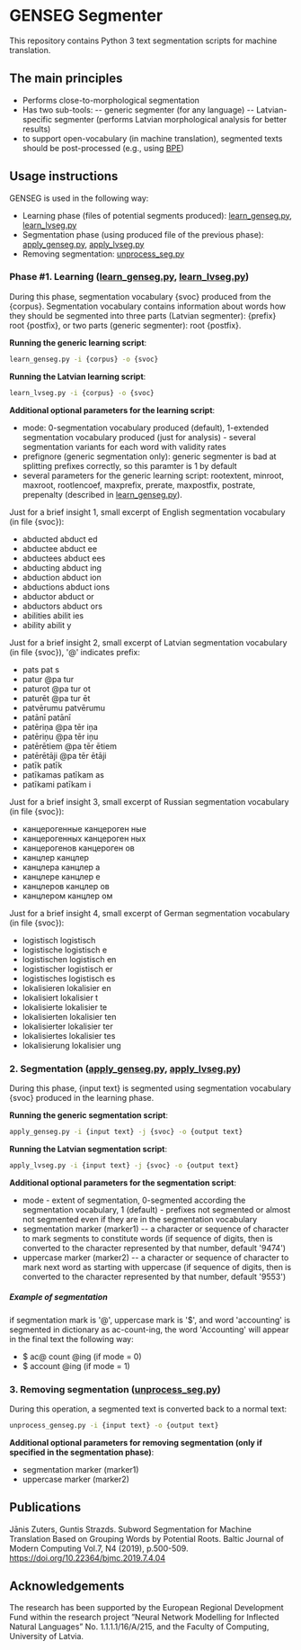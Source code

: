 
# GENSEG Segmenter

This repository contains Python 3 text segmentation scripts for machine translation.

## The main principles

  - Performs close-to-morphological segmentation
  - Has two sub-tools:
  -- generic segmenter (for any language)
  -- Latvian-specific segmenter (performs Latvian morphological analysis for better results)
  - to support open-vocabulary (in machine translation), segmented texts should be post-processed (e.g., using [BPE])

## Usage instructions

GENSEG is used in the following way:
  - Learning phase (files of potential segments produced): [learn_genseg.py], [learn_lvseg.py]
  - Segmentation phase (using produced file of the previous phase): [apply_genseg.py], [apply_lvseg.py]
  - Removing segmentation: [unprocess_seg.py]

### Phase #1. Learning ([learn_genseg.py], [learn_lvseg.py])

During this phase, segmentation vocabulary {svoc} produced from the {corpus}. Segmentation vocabulary contains information about words how they should be segmented into three parts (Latvian segmenter): {prefix} root {postfix}, or two parts (generic segmenter): root {postfix}.

**Running the generic learning script**:

```sh
learn_genseg.py -i {corpus} -o {svoc}
```

**Running the Latvian learning script**:

```sh
learn_lvseg.py -i {corpus} -o {svoc}
```

**Additional optional parameters for the learning script**:
  - mode: 0-segmentation vocabulary produced (default), 1-extended segmentation vocabulary produced (just for analysis) - several segmentation variants for each word with validity rates
  - prefignore (generic segmentation only): generic segmenter is bad at splitting prefixes correctly, so this paramter is 1 by default
  - several parameters for the generic learning script: rootextent, minroot, maxroot, rootlencoef, maxprefix, prerate, maxpostfix, postrate, prepenalty (described in [learn_genseg.py]).

Just for a brief insight 1, small excerpt of English segmentation vocabulary (in file {svoc}):
  - abducted abduct ed
  - abductee abduct ee
  - abductees abduct ees
  - abducting abduct ing
  - abduction abduct ion
  - abductions abduct ions
  - abductor abduct or
  - abductors abduct ors
  - abilities abilit ies
  - ability abilit y

Just for a brief insight 2, small excerpt of Latvian segmentation vocabulary (in file {svoc}), '@' indicates prefix:
  - pats pat s
  - patur @pa tur
  - paturot @pa tur ot
  - paturēt @pa tur ēt
  - patvērumu patvērumu
  - patānī patānī
  - patēriņa @pa tēr iņa
  - patēriņu @pa tēr iņu
  - patērētiem @pa tēr ētiem
  - patērētāji @pa tēr ētāji
  - patīk patīk
  - patīkamas patīkam as
  - patīkami patīkam i

Just for a brief insight 3, small excerpt of Russian segmentation vocabulary (in file {svoc}):
  - канцерогенные канцероген ные
  - канцерогенных канцероген ных
  - канцерогенов канцероген ов
  - канцлер канцлер
  - канцлера канцлер а
  - канцлере канцлер е
  - канцлеров канцлер ов
  - канцлером канцлер ом

Just for a brief insight 4, small excerpt of German segmentation vocabulary (in file {svoc}):
  - logistisch logistisch
  - logistische logistisch e
  - logistischen logistisch en
  - logistischer logistisch er
  - logistisches logistisch es
  - lokalisieren lokalisier en
  - lokalisiert lokalisier t
  - lokalisierte lokalisier te
  - lokalisierten lokalisier ten
  - lokalisierter lokalisier ter
  - lokalisiertes lokalisier tes
  - lokalisierung lokalisier ung


### 2. Segmentation ([apply_genseg.py], [apply_lvseg.py])

During this phase, {input text} is segmented using segmentation vocabulary {svoc} produced in the learning phase.

**Running the generic segmentation script**:

```sh
apply_genseg.py -i {input text} -j {svoc} -o {output text}
```

**Running the Latvian segmentation script**:

```sh
apply_lvseg.py -i {input text} -j {svoc} -o {output text}
```

**Additional optional parameters for the segmentation script**:

  - mode - extent of segmentation, 0-segmented according the segmentation vocabulary, 1 (default) - prefixes not segmented or almost not segmented even if they are in the segmentation vocabulary
  - segmentation marker (marker1) -- a character or sequence of character to mark segments to constitute words (if sequence of digits, then is converted to the character represented by that number, default '9474')
  - uppercase marker (marker2) -- a character or sequence of character to mark next word as starting with uppercase (if sequence of digits, then is converted to the character represented by that number, default '9553')

##### Example of segmentation

if segmentation mark is '@', uppercase mark is '$', and word 'accounting' is segmented in dictionary as ac-count-ing, the word 'Accounting' will appear in the final text the following way:
  - $ ac@ count @ing (if mode  = 0)
  - $ account @ing (if mode = 1)


### 3. Removing segmentation ([unprocess_seg.py])

During this operation, a segmented text is converted back to a normal text:

```sh
unprocess_genseg.py -i {input text} -o {output text}
```

**Additional optional parameters for removing segmentation (only if specified in the segmentation phase)**:

  - segmentation marker (marker1)
  - uppercase marker (marker2)


## Publications

Jānis Zuters, Guntis Strazds. Subword Segmentation for Machine Translation Based on Grouping Words by Potential Roots. Baltic Journal of Modern Computing Vol.7, N4 (2019), p.500-509. https://doi.org/10.22364/bjmc.2019.7.4.04

## Acknowledgements

The research has been supported by the European Regional Development Fund within the research project ”Neural Network Modelling for Inflected Natural Languages” No. 1.1.1.1/16/A/215, and the Faculty of Computing, University of Latvia.

   [BPE]: <https://github.com/rsennrich/subword-nmt>
   [learn_genseg.py]: <https://github.com/zuters/genseg/learn_genseg.py>
   [learn_lvseg.py]: <https://github.com/zuters/genseg/learn_lvseg.py>
   [apply_genseg.py]: <https://github.com/zuters/genseg/apply_genseg.py>
   [apply_lvseg.py]: <https://github.com/zuters/genseg/apply_lvseg.py>
   [unprocess_seg.py]: <https://github.com/zuters/genseg/unprocess_seg.py>
